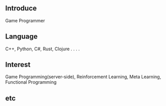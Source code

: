 

## Introduce

Game Programmer

## Language

C++, Python, C#, Rust, Clojure . . . .

## Interest

Game Programming(server-side), Reinforcement Learning, Meta Learning, Functional Programming

## etc

